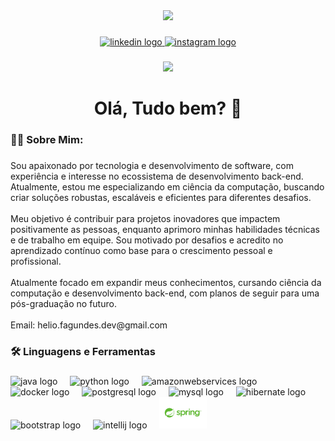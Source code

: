 <div align="center">
  <img height="150" src="https://media.giphy.com/media/M9gbBd9nbDrOTu1Mqx/giphy.gif"  />
</div>

###

<div align="center">
  <a href="https://www.linkedin.com/in/helio-fagundes/" target="_blank">
    <img src="https://img.shields.io/static/v1?message=LinkedIn&logo=linkedin&label=&color=0077B5&logoColor=white&labelColor=&style=for-the-badge" height="25" alt="linkedin logo"  />
  </a>
  <a href="https://www.instagram.com/helio_fagundes.04/" target="_blank">
    <img src="https://img.shields.io/static/v1?message=Instagram&logo=instagram&label=&color=E4405F&logoColor=white&labelColor=&style=for-the-badge" height="25" alt="instagram logo"  />
  </a>
</div>

###

<div align="center">
  <img src="https://visitor-badge.laobi.icu/badge?page_id=Helio-Fagundes.Helio-Fagundes&"  />
</div>

###

<h1 align="center">Olá, Tudo bem? 👋</h1>

###

<h3 align="left">👩‍💻  Sobre Mim:</h3>

###

<p align="left">Sou apaixonado por tecnologia e desenvolvimento de software, com experiência e interesse no ecossistema de desenvolvimento back-end. Atualmente, estou me especializando em ciência da computação, buscando criar soluções robustas, escaláveis e eficientes para diferentes desafios.<br><br>Meu objetivo é contribuir para projetos inovadores que impactem positivamente as pessoas, enquanto aprimoro minhas habilidades técnicas e de trabalho em equipe. Sou motivado por desafios e acredito no aprendizado contínuo como base para o crescimento pessoal e profissional.<br><br>Atualmente focado em expandir meus conhecimentos, cursando ciência da computação e desenvolvimento back-end, com planos de seguir para uma pós-graduação no futuro.<br><br>Email: helio.fagundes.dev@gmail.com</p>

###

<h3 align="left">🛠 Linguagens e Ferramentas</h3>

###

<div align="left">
  <img src="https://cdn.jsdelivr.net/gh/devicons/devicon/icons/java/java-original.svg" height="40" alt="java logo"  />
  <img width="12" />
  <img src="https://cdn.jsdelivr.net/gh/devicons/devicon/icons/python/python-original.svg" height="40" alt="python logo"  />
  <img width="12" />
  <img src="https://cdn.jsdelivr.net/gh/devicons/devicon/icons/amazonwebservices/amazonwebservices-line-wordmark.svg" height="40" alt="amazonwebservices logo"  />
  <img width="12" />
  <img src="https://cdn.jsdelivr.net/gh/devicons/devicon/icons/docker/docker-plain-wordmark.svg" height="40" alt="docker logo"  />
  <img width="12" />
  <img src="https://cdn.jsdelivr.net/gh/devicons/devicon/icons/postgresql/postgresql-original.svg" height="40" alt="postgresql logo"  />
  <img width="12" />
  <img src="https://cdn.jsdelivr.net/gh/devicons/devicon/icons/mysql/mysql-original.svg" height="40" alt="mysql logo"  />
  <img width="12" />
  <img src="https://skillicons.dev/icons?i=hibernate" height="40" alt="hibernate logo"  />
  <img width="12" />
  <img src="https://cdn.jsdelivr.net/gh/devicons/devicon/icons/bootstrap/bootstrap-original.svg" height="40" alt="bootstrap logo"  />
  <img width="12" />
  <img src="https://cdn.jsdelivr.net/gh/devicons/devicon/icons/intellij/intellij-original.svg" height="40" alt="intellij logo"  />
  <img width="12" />
  <img src="./Spring_Framework-Logo.wine.png" height="50" alt="spring logo"  />
</div>

###

<h3 align="left"></h3>

###

<div align="center">
</div>

###
